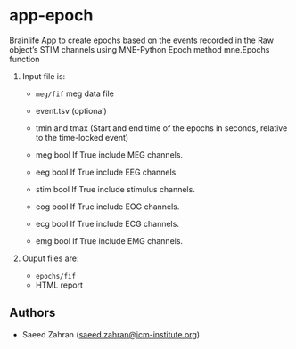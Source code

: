 # app-epoch

Brainlife App to create epochs based on the events recorded in the Raw object’s STIM channels using MNE-Python Epoch method mne.Epochs function

1) Input file is: 
    * `meg/fif` meg data file
    * event.tsv (optional)
    * tmin and tmax (Start and end time of the epochs in seconds, relative to the time-locked event)
    * meg bool
    If True include MEG channels. 
    
    * eeg bool
    If True include EEG channels.
    
    * stim bool
    If True include stimulus channels.
    
    * eog bool
    If True include EOG channels.
    
    * ecg bool
    If True include ECG channels.
    
    * emg bool
    If True include EMG channels.

2) Ouput files are:
    * `epochs/fif`
    * HTML report


## Authors
- Saeed Zahran (saeed.zahran@icm-institute.org)
